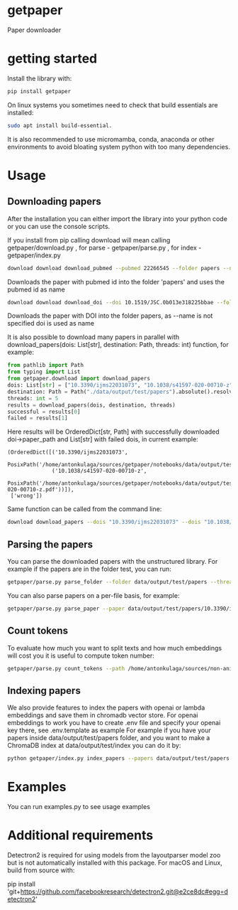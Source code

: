 # getpaper
Paper downloader

# getting started

Install the library with:
```bash
pip install getpaper
```

On linux systems you sometimes need to check that build essentials are installed:
```bash
sudo apt install build-essential.
```
It is also recommended to use micromamba, conda, anaconda or other environments to avoid bloating system python with too many dependencies.

# Usage
## Downloading papers

After the installation you can either import the library into your python code or you can use the console scripts.

If you install from pip calling download will mean calling getpaper/download.py , for parse - getpaper/parse.py , for index - getpaper/index.py

```bash
download download download_pubmed --pubmed 22266545 --folder papers --name pmid
```
Downloads the paper with pubmed id into the folder 'papers' and uses the pubmed id as name
```bash
download download download_doi --doi 10.1519/JSC.0b013e318225bbae --folder papers
```
Downloads the paper with DOI into the folder papers, as --name is not specified doi is used as name

It is also possible to download many papers in parallel with download_papers(dois: List[str], destination: Path, threads: int) function, for example:
```python
from pathlib import Path
from typing import List
from getpaper.download import download_papers
dois: List[str] = ["10.3390/ijms22031073", "10.1038/s41597-020-00710-z", "wrong"]
destination: Path = Path("./data/output/test/papers").absolute().resolve()
threads: int = 5
results = download_papers(dois, destination, threads)
successful = results[0]
failed = results[1]
```
Here results will be OrderedDict[str, Path] with successfully downloaded doi->paper_path and List[str] with failed dois, in current example:
```
(OrderedDict([('10.3390/ijms22031073',
               PosixPath('/home/antonkulaga/sources/getpaper/notebooks/data/output/test/papers/10.3390/ijms22031073.pdf')),
              ('10.1038/s41597-020-00710-z',
               PosixPath('/home/antonkulaga/sources/getpaper/notebooks/data/output/test/papers/10.1038/s41597-020-00710-z.pdf'))]),
 ['wrong'])
```
Same function can be called from the command line:
```bash
download download_papers --dois "10.3390/ijms22031073" --dois "10.1038/s41597-020-00710-z" --dois "wrong" --folder "data/output/test/papers" --threads 5
```

## Parsing the papers

You can parse the downloaded papers with the unstructured library. For example if the papers are in the folder test, you can run:
```bash
getpaper/parse.py parse_folder --folder data/output/test/papers --threads 5
```
You can also parse papers on a per-file basis, for example:
```bash
getpaper/parse.py parse_paper --paper data/output/test/papers/10.3390/ijms22031073.pdf
```

## Count tokens

To evaluate how much you want to split texts and how much embeddings will cost you it is useful to compute token number:

```bash
getpaper/parse.py count_tokens --path /home/antonkulaga/sources/non-animal-models/data/inputs/datasets
```

## Indexing papers

We also provide features to index the papers with openai or lambda embeddings and save them in chromadb vector store.
For openai embeddings to work you have to create .env file and specify your openai key there, see .env.template as example
For example if you have your papers inside data/output/test/papers folder, and you want to make a ChromaDB index at data/output/test/index you can do it by:
```bash
python getpaper/index.py index_papers --papers data/output/test/papers --folder data/output/test/index --collection mypapers --chunk_size 6000
```

# Examples

You can run examples.py to see usage examples

# Additional requirements

Detectron2 is required for using models from the layoutparser model zoo but is not automatically installed with this package. 
For macOS and Linux, build from source with:

pip install 'git+https://github.com/facebookresearch/detectron2.git@e2ce8dc#egg=detectron2'
